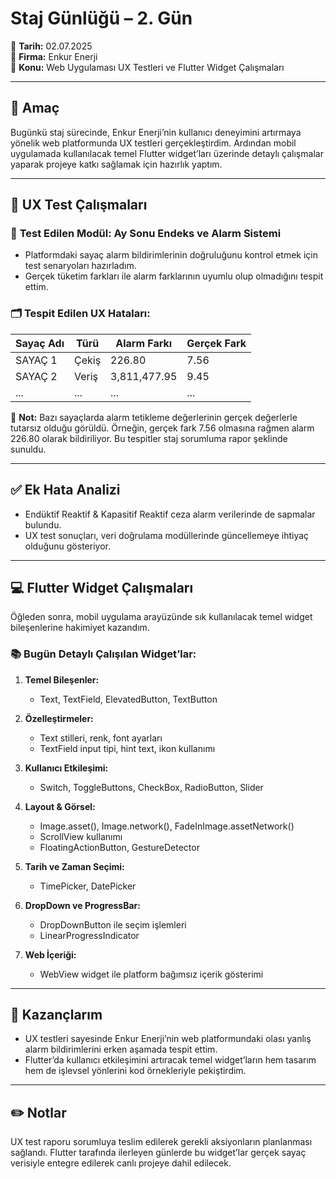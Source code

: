 # Staj Günlüğü – 2. Gün  
📅 **Tarih:** 02.07.2025  
🏢 **Firma:** Enkur Enerji  
💼 **Konu:** Web Uygulaması UX Testleri ve Flutter Widget Çalışmaları

---

## 📌 Amaç

Bugünkü staj sürecinde, Enkur Enerji’nin kullanıcı deneyimini artırmaya yönelik web platformunda UX testleri gerçekleştirdim. Ardından mobil uygulamada kullanılacak temel Flutter widget’ları üzerinde detaylı çalışmalar yaparak projeye katkı sağlamak için hazırlık yaptım.

---

## 🧪 UX Test Çalışmaları

### 🔎 **Test Edilen Modül:** Ay Sonu Endeks ve Alarm Sistemi

- Platformdaki sayaç alarm bildirimlerinin doğruluğunu kontrol etmek için test senaryoları hazırladım.
- Gerçek tüketim farkları ile alarm farklarının uyumlu olup olmadığını tespit ettim.

### 🗂️ **Tespit Edilen UX Hataları:**

| Sayaç Adı | Türü | Alarm Farkı | Gerçek Fark |
|-----------|------|--------------|--------------|
| SAYAÇ 1 | Çekiş | 226.80 | 7.56 |
| SAYAÇ 2 | Veriş | 3,811,477.95 | 9.45 |
| ... | ... | ... | ... |

📌 **Not:** Bazı sayaçlarda alarm tetikleme değerlerinin gerçek değerlerle tutarsız olduğu görüldü. Örneğin, gerçek fark 7.56 olmasına rağmen alarm 226.80 olarak bildiriliyor. Bu tespitler staj sorumluma rapor şeklinde sunuldu.

---

## ✅ **Ek Hata Analizi**

- Endüktif Reaktif & Kapasitif Reaktif ceza alarm verilerinde de sapmalar bulundu.
- UX test sonuçları, veri doğrulama modüllerinde güncellemeye ihtiyaç olduğunu gösteriyor.

---

## 💻 Flutter Widget Çalışmaları

Öğleden sonra, mobil uygulama arayüzünde sık kullanılacak temel widget bileşenlerine hakimiyet kazandım.

### 📚 **Bugün Detaylı Çalışılan Widget’lar:**

1. **Temel Bileşenler:**  
   - Text, TextField, ElevatedButton, TextButton

2. **Özelleştirmeler:**  
   - Text stilleri, renk, font ayarları  
   - TextField input tipi, hint text, ikon kullanımı

3. **Kullanıcı Etkileşimi:**  
   - Switch, ToggleButtons, CheckBox, RadioButton, Slider

4. **Layout & Görsel:**  
   - Image.asset(), Image.network(), FadeInImage.assetNetwork()
   - ScrollView kullanımı
   - FloatingActionButton, GestureDetector

5. **Tarih ve Zaman Seçimi:**  
   - TimePicker, DatePicker

6. **DropDown ve ProgressBar:**  
   - DropDownButton ile seçim işlemleri
   - LinearProgressIndicator

7. **Web İçeriği:**  
   - WebView widget ile platform bağımsız içerik gösterimi

---

## 🎯 **Kazançlarım**

- UX testleri sayesinde Enkur Enerji’nin web platformundaki olası yanlış alarm bildirimlerini erken aşamada tespit ettim.
- Flutter’da kullanıcı etkileşimini artıracak temel widget’ların hem tasarım hem de işlevsel yönlerini kod örnekleriyle pekiştirdim.

---

## ✏️ **Notlar**

UX test raporu sorumluya teslim edilerek gerekli aksiyonların planlanması sağlandı. Flutter tarafında ilerleyen günlerde bu widget’lar gerçek sayaç verisiyle entegre edilerek canlı projeye dahil edilecek.
